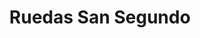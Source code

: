 ---
title: "Ruedas San Segundo"
url: /madrid/ruedas-san-segundo/
shop: reparación de automóviles
---